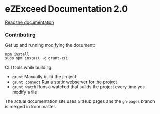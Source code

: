 eZExceed Documentation 2.0
=================

[Read the documentation](http://keyteqlabs.github.io/ezexceed-guide)

### Contributing

Get up and running modifying the document:

```
npm install
sudo npm install -g grunt-cli
```

CLI tools while building:

* `grunt` Manually build  the project
* `grunt connect` Run a static webserver for the project
* `grunt watch` Runs a watched that builds the project every time you modify a file

The actual documentation site uses GitHub pages and the `gh-pages` branch is merged in from master.
